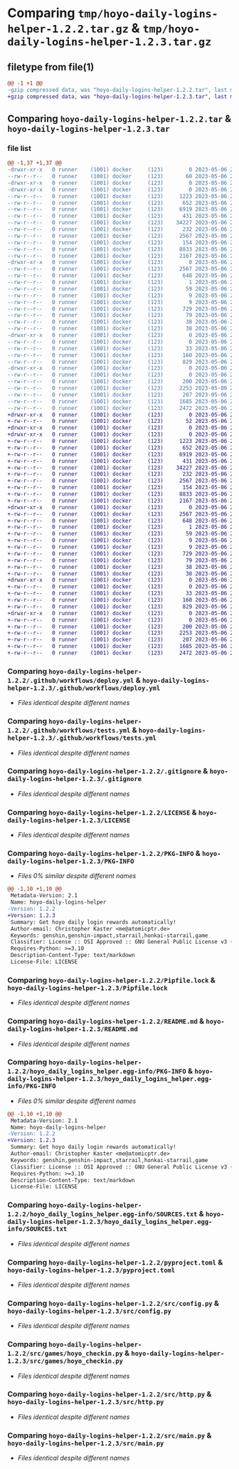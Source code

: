 # Comparing `tmp/hoyo-daily-logins-helper-1.2.2.tar.gz` & `tmp/hoyo-daily-logins-helper-1.2.3.tar.gz`

## filetype from file(1)

```diff
@@ -1 +1 @@
-gzip compressed data, was "hoyo-daily-logins-helper-1.2.2.tar", last modified: Sat May  6 21:36:48 2023, max compression
+gzip compressed data, was "hoyo-daily-logins-helper-1.2.3.tar", last modified: Sat May  6 21:50:24 2023, max compression
```

## Comparing `hoyo-daily-logins-helper-1.2.2.tar` & `hoyo-daily-logins-helper-1.2.3.tar`

### file list

```diff
@@ -1,37 +1,37 @@
-drwxr-xr-x   0 runner    (1001) docker     (123)        0 2023-05-06 21:36:48.559295 hoyo-daily-logins-helper-1.2.2/
--rw-r--r--   0 runner    (1001) docker     (123)       60 2023-05-06 21:36:33.000000 hoyo-daily-logins-helper-1.2.2/.dockerignore
-drwxr-xr-x   0 runner    (1001) docker     (123)        0 2023-05-06 21:36:48.551295 hoyo-daily-logins-helper-1.2.2/.github/
-drwxr-xr-x   0 runner    (1001) docker     (123)        0 2023-05-06 21:36:48.555295 hoyo-daily-logins-helper-1.2.2/.github/workflows/
--rw-r--r--   0 runner    (1001) docker     (123)     1223 2023-05-06 21:36:33.000000 hoyo-daily-logins-helper-1.2.2/.github/workflows/deploy.yml
--rw-r--r--   0 runner    (1001) docker     (123)      652 2023-05-06 21:36:33.000000 hoyo-daily-logins-helper-1.2.2/.github/workflows/tests.yml
--rw-r--r--   0 runner    (1001) docker     (123)     6919 2023-05-06 21:36:33.000000 hoyo-daily-logins-helper-1.2.2/.gitignore
--rw-r--r--   0 runner    (1001) docker     (123)      431 2023-05-06 21:36:33.000000 hoyo-daily-logins-helper-1.2.2/Dockerfile
--rw-r--r--   0 runner    (1001) docker     (123)    34227 2023-05-06 21:36:33.000000 hoyo-daily-logins-helper-1.2.2/LICENSE
--rw-r--r--   0 runner    (1001) docker     (123)      232 2023-05-06 21:36:33.000000 hoyo-daily-logins-helper-1.2.2/Makefile
--rw-r--r--   0 runner    (1001) docker     (123)     2567 2023-05-06 21:36:48.559295 hoyo-daily-logins-helper-1.2.2/PKG-INFO
--rw-r--r--   0 runner    (1001) docker     (123)      154 2023-05-06 21:36:33.000000 hoyo-daily-logins-helper-1.2.2/Pipfile
--rw-r--r--   0 runner    (1001) docker     (123)     8833 2023-05-06 21:36:33.000000 hoyo-daily-logins-helper-1.2.2/Pipfile.lock
--rw-r--r--   0 runner    (1001) docker     (123)     2167 2023-05-06 21:36:33.000000 hoyo-daily-logins-helper-1.2.2/README.md
-drwxr-xr-x   0 runner    (1001) docker     (123)        0 2023-05-06 21:36:48.555295 hoyo-daily-logins-helper-1.2.2/hoyo_daily_logins_helper.egg-info/
--rw-r--r--   0 runner    (1001) docker     (123)     2567 2023-05-06 21:36:48.000000 hoyo-daily-logins-helper-1.2.2/hoyo_daily_logins_helper.egg-info/PKG-INFO
--rw-r--r--   0 runner    (1001) docker     (123)      648 2023-05-06 21:36:48.000000 hoyo-daily-logins-helper-1.2.2/hoyo_daily_logins_helper.egg-info/SOURCES.txt
--rw-r--r--   0 runner    (1001) docker     (123)        1 2023-05-06 21:36:48.000000 hoyo-daily-logins-helper-1.2.2/hoyo_daily_logins_helper.egg-info/dependency_links.txt
--rw-r--r--   0 runner    (1001) docker     (123)       59 2023-05-06 21:36:48.000000 hoyo-daily-logins-helper-1.2.2/hoyo_daily_logins_helper.egg-info/entry_points.txt
--rw-r--r--   0 runner    (1001) docker     (123)        9 2023-05-06 21:36:48.000000 hoyo-daily-logins-helper-1.2.2/hoyo_daily_logins_helper.egg-info/requires.txt
--rw-r--r--   0 runner    (1001) docker     (123)        9 2023-05-06 21:36:48.000000 hoyo-daily-logins-helper-1.2.2/hoyo_daily_logins_helper.egg-info/top_level.txt
--rw-r--r--   0 runner    (1001) docker     (123)      729 2023-05-06 21:36:33.000000 hoyo-daily-logins-helper-1.2.2/pyproject.toml
--rw-r--r--   0 runner    (1001) docker     (123)       79 2023-05-06 21:36:33.000000 hoyo-daily-logins-helper-1.2.2/requirements.txt
--rw-r--r--   0 runner    (1001) docker     (123)       38 2023-05-06 21:36:48.559295 hoyo-daily-logins-helper-1.2.2/setup.cfg
--rw-r--r--   0 runner    (1001) docker     (123)       38 2023-05-06 21:36:33.000000 hoyo-daily-logins-helper-1.2.2/setup.py
-drwxr-xr-x   0 runner    (1001) docker     (123)        0 2023-05-06 21:36:48.559295 hoyo-daily-logins-helper-1.2.2/src/
--rw-r--r--   0 runner    (1001) docker     (123)        0 2023-05-06 21:36:33.000000 hoyo-daily-logins-helper-1.2.2/src/__init__.py
--rw-r--r--   0 runner    (1001) docker     (123)       33 2023-05-06 21:36:33.000000 hoyo-daily-logins-helper-1.2.2/src/__main__.py
--rw-r--r--   0 runner    (1001) docker     (123)      160 2023-05-06 21:36:48.000000 hoyo-daily-logins-helper-1.2.2/src/_version.py
--rw-r--r--   0 runner    (1001) docker     (123)      829 2023-05-06 21:36:33.000000 hoyo-daily-logins-helper-1.2.2/src/config.py
-drwxr-xr-x   0 runner    (1001) docker     (123)        0 2023-05-06 21:36:48.559295 hoyo-daily-logins-helper-1.2.2/src/games/
--rw-r--r--   0 runner    (1001) docker     (123)        0 2023-05-06 21:36:33.000000 hoyo-daily-logins-helper-1.2.2/src/games/__init__.py
--rw-r--r--   0 runner    (1001) docker     (123)      200 2023-05-06 21:36:33.000000 hoyo-daily-logins-helper-1.2.2/src/games/genshin.py
--rw-r--r--   0 runner    (1001) docker     (123)     2253 2023-05-06 21:36:33.000000 hoyo-daily-logins-helper-1.2.2/src/games/hoyo_checkin.py
--rw-r--r--   0 runner    (1001) docker     (123)      207 2023-05-06 21:36:33.000000 hoyo-daily-logins-helper-1.2.2/src/games/starrail.py
--rw-r--r--   0 runner    (1001) docker     (123)     1685 2023-05-06 21:36:33.000000 hoyo-daily-logins-helper-1.2.2/src/http.py
--rw-r--r--   0 runner    (1001) docker     (123)     2472 2023-05-06 21:36:33.000000 hoyo-daily-logins-helper-1.2.2/src/main.py
+drwxr-xr-x   0 runner    (1001) docker     (123)        0 2023-05-06 21:50:24.385270 hoyo-daily-logins-helper-1.2.3/
+-rw-r--r--   0 runner    (1001) docker     (123)       52 2023-05-06 21:50:09.000000 hoyo-daily-logins-helper-1.2.3/.dockerignore
+drwxr-xr-x   0 runner    (1001) docker     (123)        0 2023-05-06 21:50:24.381270 hoyo-daily-logins-helper-1.2.3/.github/
+drwxr-xr-x   0 runner    (1001) docker     (123)        0 2023-05-06 21:50:24.381270 hoyo-daily-logins-helper-1.2.3/.github/workflows/
+-rw-r--r--   0 runner    (1001) docker     (123)     1223 2023-05-06 21:50:09.000000 hoyo-daily-logins-helper-1.2.3/.github/workflows/deploy.yml
+-rw-r--r--   0 runner    (1001) docker     (123)      652 2023-05-06 21:50:09.000000 hoyo-daily-logins-helper-1.2.3/.github/workflows/tests.yml
+-rw-r--r--   0 runner    (1001) docker     (123)     6919 2023-05-06 21:50:09.000000 hoyo-daily-logins-helper-1.2.3/.gitignore
+-rw-r--r--   0 runner    (1001) docker     (123)      431 2023-05-06 21:50:09.000000 hoyo-daily-logins-helper-1.2.3/Dockerfile
+-rw-r--r--   0 runner    (1001) docker     (123)    34227 2023-05-06 21:50:09.000000 hoyo-daily-logins-helper-1.2.3/LICENSE
+-rw-r--r--   0 runner    (1001) docker     (123)      232 2023-05-06 21:50:09.000000 hoyo-daily-logins-helper-1.2.3/Makefile
+-rw-r--r--   0 runner    (1001) docker     (123)     2567 2023-05-06 21:50:24.385270 hoyo-daily-logins-helper-1.2.3/PKG-INFO
+-rw-r--r--   0 runner    (1001) docker     (123)      154 2023-05-06 21:50:09.000000 hoyo-daily-logins-helper-1.2.3/Pipfile
+-rw-r--r--   0 runner    (1001) docker     (123)     8833 2023-05-06 21:50:09.000000 hoyo-daily-logins-helper-1.2.3/Pipfile.lock
+-rw-r--r--   0 runner    (1001) docker     (123)     2167 2023-05-06 21:50:09.000000 hoyo-daily-logins-helper-1.2.3/README.md
+drwxr-xr-x   0 runner    (1001) docker     (123)        0 2023-05-06 21:50:24.381270 hoyo-daily-logins-helper-1.2.3/hoyo_daily_logins_helper.egg-info/
+-rw-r--r--   0 runner    (1001) docker     (123)     2567 2023-05-06 21:50:24.000000 hoyo-daily-logins-helper-1.2.3/hoyo_daily_logins_helper.egg-info/PKG-INFO
+-rw-r--r--   0 runner    (1001) docker     (123)      648 2023-05-06 21:50:24.000000 hoyo-daily-logins-helper-1.2.3/hoyo_daily_logins_helper.egg-info/SOURCES.txt
+-rw-r--r--   0 runner    (1001) docker     (123)        1 2023-05-06 21:50:24.000000 hoyo-daily-logins-helper-1.2.3/hoyo_daily_logins_helper.egg-info/dependency_links.txt
+-rw-r--r--   0 runner    (1001) docker     (123)       59 2023-05-06 21:50:24.000000 hoyo-daily-logins-helper-1.2.3/hoyo_daily_logins_helper.egg-info/entry_points.txt
+-rw-r--r--   0 runner    (1001) docker     (123)        9 2023-05-06 21:50:24.000000 hoyo-daily-logins-helper-1.2.3/hoyo_daily_logins_helper.egg-info/requires.txt
+-rw-r--r--   0 runner    (1001) docker     (123)        9 2023-05-06 21:50:24.000000 hoyo-daily-logins-helper-1.2.3/hoyo_daily_logins_helper.egg-info/top_level.txt
+-rw-r--r--   0 runner    (1001) docker     (123)      729 2023-05-06 21:50:09.000000 hoyo-daily-logins-helper-1.2.3/pyproject.toml
+-rw-r--r--   0 runner    (1001) docker     (123)       79 2023-05-06 21:50:09.000000 hoyo-daily-logins-helper-1.2.3/requirements.txt
+-rw-r--r--   0 runner    (1001) docker     (123)       38 2023-05-06 21:50:24.385270 hoyo-daily-logins-helper-1.2.3/setup.cfg
+-rw-r--r--   0 runner    (1001) docker     (123)       38 2023-05-06 21:50:09.000000 hoyo-daily-logins-helper-1.2.3/setup.py
+drwxr-xr-x   0 runner    (1001) docker     (123)        0 2023-05-06 21:50:24.385270 hoyo-daily-logins-helper-1.2.3/src/
+-rw-r--r--   0 runner    (1001) docker     (123)        0 2023-05-06 21:50:09.000000 hoyo-daily-logins-helper-1.2.3/src/__init__.py
+-rw-r--r--   0 runner    (1001) docker     (123)       33 2023-05-06 21:50:09.000000 hoyo-daily-logins-helper-1.2.3/src/__main__.py
+-rw-r--r--   0 runner    (1001) docker     (123)      160 2023-05-06 21:50:24.000000 hoyo-daily-logins-helper-1.2.3/src/_version.py
+-rw-r--r--   0 runner    (1001) docker     (123)      829 2023-05-06 21:50:09.000000 hoyo-daily-logins-helper-1.2.3/src/config.py
+drwxr-xr-x   0 runner    (1001) docker     (123)        0 2023-05-06 21:50:24.385270 hoyo-daily-logins-helper-1.2.3/src/games/
+-rw-r--r--   0 runner    (1001) docker     (123)        0 2023-05-06 21:50:09.000000 hoyo-daily-logins-helper-1.2.3/src/games/__init__.py
+-rw-r--r--   0 runner    (1001) docker     (123)      200 2023-05-06 21:50:09.000000 hoyo-daily-logins-helper-1.2.3/src/games/genshin.py
+-rw-r--r--   0 runner    (1001) docker     (123)     2253 2023-05-06 21:50:09.000000 hoyo-daily-logins-helper-1.2.3/src/games/hoyo_checkin.py
+-rw-r--r--   0 runner    (1001) docker     (123)      207 2023-05-06 21:50:09.000000 hoyo-daily-logins-helper-1.2.3/src/games/starrail.py
+-rw-r--r--   0 runner    (1001) docker     (123)     1685 2023-05-06 21:50:09.000000 hoyo-daily-logins-helper-1.2.3/src/http.py
+-rw-r--r--   0 runner    (1001) docker     (123)     2472 2023-05-06 21:50:09.000000 hoyo-daily-logins-helper-1.2.3/src/main.py
```

### Comparing `hoyo-daily-logins-helper-1.2.2/.github/workflows/deploy.yml` & `hoyo-daily-logins-helper-1.2.3/.github/workflows/deploy.yml`

 * *Files identical despite different names*

### Comparing `hoyo-daily-logins-helper-1.2.2/.github/workflows/tests.yml` & `hoyo-daily-logins-helper-1.2.3/.github/workflows/tests.yml`

 * *Files identical despite different names*

### Comparing `hoyo-daily-logins-helper-1.2.2/.gitignore` & `hoyo-daily-logins-helper-1.2.3/.gitignore`

 * *Files identical despite different names*

### Comparing `hoyo-daily-logins-helper-1.2.2/LICENSE` & `hoyo-daily-logins-helper-1.2.3/LICENSE`

 * *Files identical despite different names*

### Comparing `hoyo-daily-logins-helper-1.2.2/PKG-INFO` & `hoyo-daily-logins-helper-1.2.3/PKG-INFO`

 * *Files 0% similar despite different names*

```diff
@@ -1,10 +1,10 @@
 Metadata-Version: 2.1
 Name: hoyo-daily-logins-helper
-Version: 1.2.2
+Version: 1.2.3
 Summary: Get hoyo daily login rewards automatically!
 Author-email: Christopher Kaster <me@atomicptr.de>
 Keywords: genshin,genshin-impact,starrail,honkai-starrail,game
 Classifier: License :: OSI Approved :: GNU General Public License v3 (GPLv3)
 Requires-Python: >=3.10
 Description-Content-Type: text/markdown
 License-File: LICENSE
```

### Comparing `hoyo-daily-logins-helper-1.2.2/Pipfile.lock` & `hoyo-daily-logins-helper-1.2.3/Pipfile.lock`

 * *Files identical despite different names*

### Comparing `hoyo-daily-logins-helper-1.2.2/README.md` & `hoyo-daily-logins-helper-1.2.3/README.md`

 * *Files identical despite different names*

### Comparing `hoyo-daily-logins-helper-1.2.2/hoyo_daily_logins_helper.egg-info/PKG-INFO` & `hoyo-daily-logins-helper-1.2.3/hoyo_daily_logins_helper.egg-info/PKG-INFO`

 * *Files 0% similar despite different names*

```diff
@@ -1,10 +1,10 @@
 Metadata-Version: 2.1
 Name: hoyo-daily-logins-helper
-Version: 1.2.2
+Version: 1.2.3
 Summary: Get hoyo daily login rewards automatically!
 Author-email: Christopher Kaster <me@atomicptr.de>
 Keywords: genshin,genshin-impact,starrail,honkai-starrail,game
 Classifier: License :: OSI Approved :: GNU General Public License v3 (GPLv3)
 Requires-Python: >=3.10
 Description-Content-Type: text/markdown
 License-File: LICENSE
```

### Comparing `hoyo-daily-logins-helper-1.2.2/hoyo_daily_logins_helper.egg-info/SOURCES.txt` & `hoyo-daily-logins-helper-1.2.3/hoyo_daily_logins_helper.egg-info/SOURCES.txt`

 * *Files identical despite different names*

### Comparing `hoyo-daily-logins-helper-1.2.2/pyproject.toml` & `hoyo-daily-logins-helper-1.2.3/pyproject.toml`

 * *Files identical despite different names*

### Comparing `hoyo-daily-logins-helper-1.2.2/src/config.py` & `hoyo-daily-logins-helper-1.2.3/src/config.py`

 * *Files identical despite different names*

### Comparing `hoyo-daily-logins-helper-1.2.2/src/games/hoyo_checkin.py` & `hoyo-daily-logins-helper-1.2.3/src/games/hoyo_checkin.py`

 * *Files identical despite different names*

### Comparing `hoyo-daily-logins-helper-1.2.2/src/http.py` & `hoyo-daily-logins-helper-1.2.3/src/http.py`

 * *Files identical despite different names*

### Comparing `hoyo-daily-logins-helper-1.2.2/src/main.py` & `hoyo-daily-logins-helper-1.2.3/src/main.py`

 * *Files identical despite different names*


